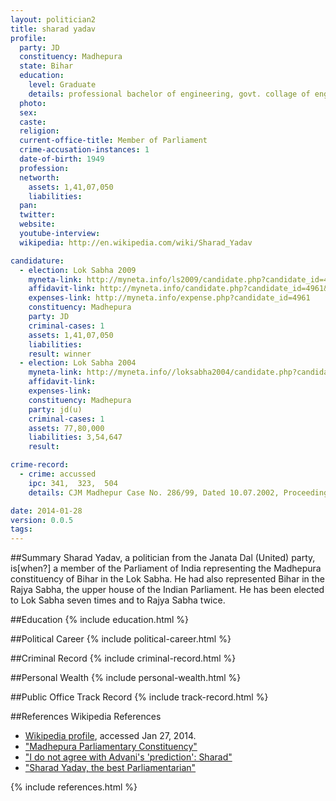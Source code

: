 ```yaml
---
layout: politician2
title: sharad yadav
profile: 
  party: JD
  constituency: Madhepura
  state: Bihar
  education: 
    level: Graduate
    details: professional bachelor of engineering, govt. collage of engineering jabalpur
  photo: 
  sex: 
  caste: 
  religion: 
  current-office-title: Member of Parliament
  crime-accusation-instances: 1
  date-of-birth: 1949
  profession: 
  networth: 
    assets: 1,41,07,050
    liabilities: 
  pan: 
  twitter: 
  website: 
  youtube-interview: 
  wikipedia: http://en.wikipedia.com/wiki/Sharad_Yadav

candidature: 
  - election: Lok Sabha 2009
    myneta-link: http://myneta.info/ls2009/candidate.php?candidate_id=4961
    affidavit-link: http://myneta.info/candidate.php?candidate_id=4961&scan=original
    expenses-link: http://myneta.info/expense.php?candidate_id=4961
    constituency: Madhepura 
    party: JD
    criminal-cases: 1
    assets: 1,41,07,050
    liabilities: 
    result: winner 
  - election: Lok Sabha 2004
    myneta-link: http://myneta.info//loksabha2004/candidate.php?candidate_id=662
    affidavit-link: 
    expenses-link: 
    constituency: Madhepura 
    party: jd(u)
    criminal-cases: 1
    assets: 77,80,000
    liabilities: 3,54,647
    result:  

crime-record: 
  - crime: accussed
    ipc: 341,  323,  504
    details: CJM Madhepur Case No. 286/99, Dated 10.07.2002, Proceeding Have Been Stayed by Hon'ble Patna High Court Vide Order Dated 4.08.2004 in C.R. Revision No. 922/02 

date: 2014-01-28
version: 0.0.5
tags: 
---
```

##Summary
Sharad Yadav, a politician from the Janata Dal (United) party, is[when?] a member of the Parliament of India representing the Madhepura constituency of Bihar in the Lok Sabha. He had also represented Bihar in the Rajya Sabha, the upper house of the Indian Parliament. He has been elected to Lok Sabha seven times and to Rajya Sabha twice.




##Education
{% include education.html %}


##Political Career
{% include political-career.html %}


##Criminal Record
{% include criminal-record.html %}


##Personal Wealth
{% include personal-wealth.html %}


##Public Office Track Record
{% include track-record.html %}


##References
Wikipedia References
- [Wikipedia profile]({{page.profile.wikipedia}}), accessed Jan 27, 2014.
- ["Madhepura Parliamentary Constituency"][wiki1]
- ["I do not agree with Advani's 'prediction': Sharad"][wiki2]
- ["Sharad Yadav, the best Parliamentarian"][wiki3]

[wiki1]: http://www.sharadyadav.com/p/constituency.html
[wiki2]: http://zeenews.india.com/news/nation/i-do-not-agree-with-advani-s-prediction-sharad_792014.html
[wiki3]: http://www.sharadyadav.com/2013/03/sharad-yadav-best-parliamentarian_8.html


{% include references.html %}
